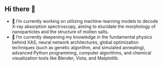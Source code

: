 ## Hi there 👋

<!--
**kaifengZheng/kaifengZheng** is a ✨ _special_ ✨ repository because its `README.md` (this file) appears on your GitHub profile.

Here are some ideas to get you started:-->

- 🔭 I’m currently working on utilizing machine-learning models to decode X-ray absorption spectroscopy, aiming to elucidate the morphology of nanoparticles and the structure of molten salts. 
- 🌱 I’m currently deepening my knowledge in the fundamental physics behind XAS, neural network architectures, global optimization techniques (such as genetic algorithm, and simulated annealing), advanced Python programming, computer algorithms, and chemical visualization tools like Blender, Vista, and Matplotlib.


